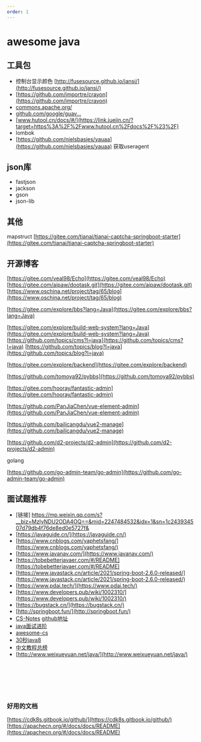 ```yaml
---
order: 1
---
```

# awesome java

## 工具包

- 控制台显示颜色   [http://fusesource.github.io/jansi/](http://fusesource.github.io/jansi/)
- [https://github.com/importre/crayon](https://github.com/importre/crayon)
- [commons.apache.org/](https://link.juejin.cn/?target=https%3A%2F%2Fcommons.apache.org%2F)
- [github.com/google/guav…](https://link.juejin.cn/?target=https%3A%2F%2Fgithub.com%2Fgoogle%2Fguava%2Fwiki)
- [www.hutool.cn/docs/#/](https://link.juejin.cn/?target=https%3A%2F%2Fwww.hutool.cn%2Fdocs%2F%23%2F)
- lombok
- [https://github.com/nielsbasjes/yauaa](https://github.com/nielsbasjes/yauaa)  获取useragent

## json库

- fastjson
- jackson
- gson
- json-lib

## 其他

mapstruct
[https://gitee.com/tianai/tianai-captcha-springboot-starter](https://gitee.com/tianai/tianai-captcha-springboot-starter)

## 开源博客

[https://gitee.com/veal98/Echo](https://gitee.com/veal98/Echo)
[https://gitee.com/aipaw/dootask.git](https://gitee.com/aipaw/dootask.git)
[https://www.oschina.net/project/tag/65/blog](https://www.oschina.net/project/tag/65/blog)

[https://gitee.com/explore/bbs?lang=Java](https://gitee.com/explore/bbs?lang=Java)

[https://gitee.com/explore/build-web-system?lang=Java](https://gitee.com/explore/build-web-system?lang=Java)
[https://github.com/topics/cms?l=java](https://github.com/topics/cms?l=java)
[https://github.com/topics/blog?l=java](https://github.com/topics/blog?l=java)

[https://gitee.com/explore/backend](https://gitee.com/explore/backend)
​

[https://github.com/tomoya92/pybbs](https://github.com/tomoya92/pybbs)
​

[https://gitee.com/hooray/fantastic-admin](https://gitee.com/hooray/fantastic-admin)
​

[https://github.com/PanJiaChen/vue-element-admin](https://github.com/PanJiaChen/vue-element-admin)
​

[https://github.com/bailicangdu/vue2-manage](https://github.com/bailicangdu/vue2-manage)
​

[https://github.com/d2-projects/d2-admin](https://github.com/d2-projects/d2-admin)
​

golang
​

[https://github.com/go-admin-team/go-admin](https://github.com/go-admin-team/go-admin)



## 面试题推荐

- [链接] <https://mp.weixin.qq.com/s?__biz=MzIyNDU2ODA4OQ==&mid=2247484532&idx=1&sn=1c243934507d79db4f76de8ed0e5727f&>
- [https://javaguide.cn/](https://javaguide.cn/)
- [https://www.cnblogs.com/yaphetsfang/](https://www.cnblogs.com/yaphetsfang/)
- [https://www.javanav.com/](https://www.javanav.com/)
- [https://tobebetterjavaer.com/#/README](https://tobebetterjavaer.com/#/README)
- [https://www.javastack.cn/article/2021/spring-boot-2.6.0-released/](https://www.javastack.cn/article/2021/spring-boot-2.6.0-released/)
- [https://www.pdai.tech/](https://www.pdai.tech/)
- [https://www.developers.pub/wiki/1002310/](https://www.developers.pub/wiki/1002310/)
- [https://bugstack.cn/](https://bugstack.cn/)
- [http://springboot.fun/](http://springboot.fun/)
- ​[CS-Notes](http://www.cyc2018.xyz/) [github地址](https://github.com/CyC2018/cs-notes)
- [java面试进阶](https://www.yuque.com/docs/share/f37fc804-bfe6-4b0d-b373-9c462188fec7)
- [awesome-cs](https://github.com/CodingDocs/awesome-cs#%E6%95%B0%E6%8D%AE%E5%BA%93%E5%9F%BA%E7%A1%80)
- [30秒java8](https://github.com/biezhi/30-seconds-of-java8#anagrams)
- [中文教程总榜](https://github.com/kon9chunkit/GitHub-Chinese-Top-Charts#Java)
- [http://www.weixueyuan.net/java/](http://www.weixueyuan.net/java/)

​

​

​

### 好用的文档

[https://cdk8s.gitbook.io/github/](https://cdk8s.gitbook.io/github/)
[https://apachecn.org/#/docs/docs/README](https://apachecn.org/#/docs/docs/README)

